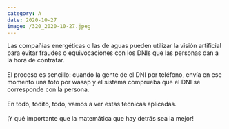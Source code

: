 ```yaml
--- 
category: A 
date: 2020-10-27 
image: /320_2020-10-27.jpeg 
--- 
```


Las compañías energéticas o las de aguas pueden utilizar la visión artificial para evitar fraudes o equivocaciones con los DNIs que las personas dan a la hora de contratar. <br><br>El proceso es sencillo: cuando la gente de el DNI por teléfono, envía en ese momento una foto por wasap y el sistema comprueba que el DNI se corresponde con la persona. <br><br>En todo, todito, todo, vamos a ver estas técnicas aplicadas.<br><br>¡Y qué importante que la matemática que hay detrás sea la mejor!